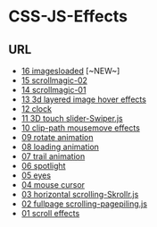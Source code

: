 # CSS-JS-Effects

<h2>URL</h2>
<ul>
	<li><a href="https://www.q-riku.blog/CSS-JS-effects/16/">16 imagesloaded</a> [~NEW~]</li>
	<li><a href="https://www.q-riku.blog/CSS-JS-effects/15/">15 scrollmagic-02</a></li>
	<li><a href="https://www.q-riku.blog/CSS-JS-effects/14/">14 scrollmagic-01</a></li>
	<li><a href="https://www.q-riku.blog/CSS-JS-effects/13/">13 3d layered image hover effects</a></li>
	<li><a href="https://www.q-riku.blog/CSS-JS-effects/12/">12 clock</a></li>
	<li><a href="https://www.q-riku.blog/CSS-JS-effects/11/">11 3D touch slider-Swiper.js</a></li>
	<li><a href="https://www.q-riku.blog/CSS-JS-effects/10/">10 clip-path mousemove effects</a></li>
	<li><a href="https://www.q-riku.blog/CSS-JS-effects/09/">09 rotate animation</a></li>
	<li><a href="https://www.q-riku.blog/CSS-JS-effects/08/">08 loading animation</a></li>
	<li><a href="https://www.q-riku.blog/CSS-JS-effects/07/">07 trail animation</a></li>
	<li><a href="https://www.q-riku.blog/CSS-JS-effects/06/">06 spotlight</a></li>
	<li><a href="https://www.q-riku.blog/CSS-JS-effects/05/">05 eyes</a></li>
	<li><a href="https://www.q-riku.blog/CSS-JS-effects/04/">04 mouse cursor</a></li>
	<li><a href="https://www.q-riku.blog/CSS-JS-effects/03/">03 horizontal scrolling-Skrollr.js</a></li>
	<li><a href="https://www.q-riku.blog/CSS-JS-effects/02/">02 fullpage scrolling-pagepiling.js</a></li>
	<li><a href="https://www.q-riku.blog/CSS-JS-effects/01/">01 scroll effects</a></li>
</ul>
